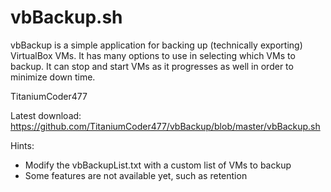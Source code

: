 # vbBackup.sh
vbBackup is a simple application for backing up (technically exporting) VirtualBox VMs. It has many options to use in selecting which VMs to backup. It can stop and start VMs as it progresses as well in order to minimize down time.

TitaniumCoder477

Latest download: https://github.com/TitaniumCoder477/vbBackup/blob/master/vbBackup.sh

Hints:
- Modify the vbBackupList.txt with a custom list of VMs to backup
- Some features are not available yet, such as retention